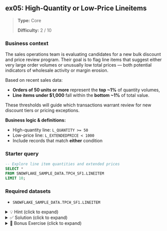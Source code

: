 ## ex05: High-Quantity or Low-Price Lineitems

> **Type:** Core  
>
> **Difficulty:** 2 / 10

### Business context
The sales operations team is evaluating candidates for a new bulk discount and price review program. Their goal is to flag line items that suggest either very large order volumes or unusually low total prices — both potential indicators of wholesale activity or margin erosion.

Based on recent sales data:
- **Orders of 50 units or more** represent the **top ~1%** of quantity volumes,
- **Line items under $1,000** fall within the **bottom ~1%** of total value.

These thresholds will guide which transactions warrant review for new discount tiers or pricing exceptions.

**Business logic & definitions:**
* High-quantity line: `L_QUANTITY >= 50`
* Low-price line: `L_EXTENDEDPRICE < 1000`
* Include records that match **either** condition

### Starter query
```sql
-- Explore line item quantities and extended prices
SELECT *
FROM SNOWFLAKE_SAMPLE_DATA.TPCH_SF1.LINEITEM
LIMIT 10;
```

### Required datasets

* `SNOWFLAKE_SAMPLE_DATA.TPCH_SF1.LINEITEM`

<details>
<summary>💡 Hint (click to expand)</summary>

#### How to think about it

You're asked to return line items that satisfy either of two business rules. Use the `OR` operator in your `WHERE` clause to include both cases. These conditions are grounded in the dataset's real distribution—try to reason from the data rather than guess.

Also be careful with `OR` versus `AND`, and remember to use parentheses when combining conditions in more complex filters.

#### Helpful SQL concepts

`WHERE`, `OR`

```sql
SELECT … FROM … WHERE condition1 OR condition2;
```

</details>

<details>
<summary>✅ Solution (click to expand)</summary>

#### Working query

```sql
SELECT
    L_ORDERKEY,
    L_PARTKEY,
    L_QUANTITY,
    L_EXTENDEDPRICE,
    L_DISCOUNT
FROM SNOWFLAKE_SAMPLE_DATA.TPCH_SF1.LINEITEM
WHERE L_QUANTITY >= 50
   OR L_EXTENDEDPRICE < 1000;
```

#### Why this works

This query retrieves line items that meet either the high-quantity (≥ 50 units) or low-price (< $1,000) thresholds, based on quantiles in the actual data:
- `L_QUANTITY >= 50` flags the top ~1% of volume,
- `L_EXTENDEDPRICE < 1000` catches the lowest ~1% of price values.

Using `OR` ensures that if either condition is true, the record is included.

#### Business answer

A total set of extreme-value line items was identified — either due to very high volume or very low price — suitable for closer inspection.

#### Take-aways

* Practice using compound conditions and understanding the difference between `AND` and `OR`
* Learn how to structure queries that use thresholds grounded in real data
* Understand that logical filters are critical to building relevant subsets
* Use parentheses for clarity when filters get more complex

</details>

<details>
<summary>🎁 Bonus Exercise (click to expand)</summary>

Extend the query to **count** how many high-volume and low-price items appear in the dataset, and compute their **average discount**.

Use:
- `COUNT(*)` to get total flagged line items
- `AVG(L_DISCOUNT)` to see if these items tend to receive steeper discounts

---

**Bonus+:** Only return this summary if the **average discount exceeds 5%**.

This introduces the concept of **filtering on aggregated results**, using the `HAVING` clause:

```sql
HAVING AVG(L_DISCOUNT) > 0.05
```

This is your first look at how to add conditions *after* a `GROUP BY` — a key pattern in analytical queries.

</details>
